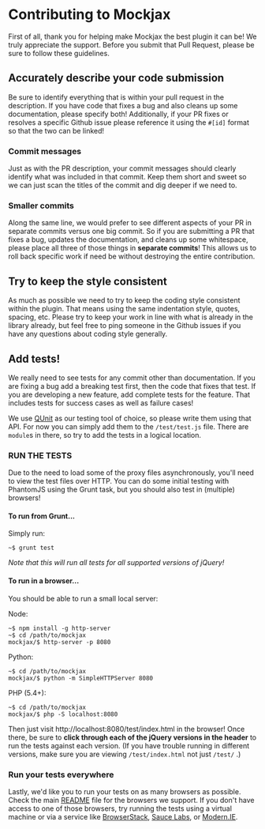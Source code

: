 # Contributing to Mockjax #

First of all, thank you for helping make Mockjax the best plugin it can be! We truly 
appreciate the support. Before you submit that Pull Request, please be sure to 
follow these guidelines.

## Accurately describe your code submission ##

Be sure to identify everything that is within your pull request in the description. 
If you have code that fixes a bug and also cleans up some documentation, please 
specify both! Additionally, if your PR fixes or resolves a specific Github issue 
please reference it using the `#[id]` format so that the two can be linked!

### Commit messages ###

Just as with the PR description, your commit messages should clearly identify what 
was included in that commit. Keep them short and sweet so we can just scan the 
titles of the commit and dig deeper if we need to.

### Smaller commits ###

Along the same line, we would prefer to see different aspects of your PR in 
separate commits versus one big commit. So if you are submitting a PR that fixes a
bug, updates the documentation, and cleans up some whitespace, please place all 
three of those things in **separate commits**! This allows us to roll back specific 
work if need be without destroying the entire contribution.

## Try to keep the style consistent ##

As much as possible we need to try to keep the coding style consistent within the
plugin. That means using the same indentation style, quotes, spacing, etc. Please 
try to keep your work in line with what is already in the library already, but 
feel free to ping someone in the Github issues if you have any questions about 
coding style generally.

## Add tests! ##

We really need to see tests for any commit other than documentation. If you are 
fixing a bug add a breaking test first, then the code that fixes that test. If you 
are developing a new feature, add complete tests for the feature. That includes 
tests for success cases as well as failure cases!

We use [QUnit](http://qunitjs.com/) as our testing tool of choice, so please write 
them using that API. For now you can simply add them to the `/test/test.js` file. 
There are `module`s in there, so try to add the tests in a logical location.

### RUN THE TESTS ###

Due to the need to load some of the proxy files asynchronously, you'll need to view 
the test files over HTTP. You can do some initial testing with PhantomJS using the 
Grunt task, but you should also test in (multiple) browsers!

#### To run from Grunt...

Simply run:

```shell
~$ grunt test
```

_Note that this will run all tests for all supported versions of jQuery!_

#### To run in a browser...

You should be able to run a small local server:

Node:  
```shell
~$ npm install -g http-server
~$ cd /path/to/mockjax
mockjax/$ http-server -p 8080
```

Python:  
```shell
~$ cd /path/to/mockjax
mockjax/$ python -m SimpleHTTPServer 8080
```

PHP (5.4+):  
```shell
~$ cd /path/to/mockjax
mockjax/$ php -S localhost:8080
```

Then just visit http://localhost:8080/test/index.html in the browser! Once there, 
be sure to **click through each of the jQuery versions in the header** to run the tests 
against each version. (If you have trouble running in different versions, make sure 
you are viewing `/test/index.html` not just `/test/` .)

### Run your tests everywhere ###

Lastly, we'd like you to run your tests on as many browsers as possible. Check the 
main [README](README.md#browsers-tested) file for the browsers we support. If you 
don't have access to one of those browsers, try running the tests using a virtual 
machine or via a service like [BrowserStack](http://www.browserstack.com), 
[Sauce Labs](https://saucelabs.com), or [Modern.IE](https://www.modern.ie).

